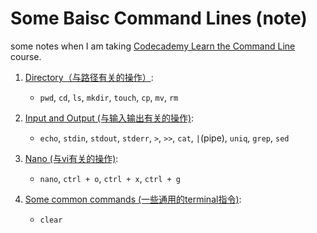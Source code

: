 # Some Baisc Command Lines (note)

some notes when I am taking [Codecademy Learn the Command Line](https://www.codecademy.com/learn/learn-the-command-line) course.

1. [Directory（与路径有关的操作）](./mds/directory.md): 
    - `pwd`, `cd`, `ls`, `mkdir`, `touch`, `cp`, `mv`, `rm`

2. [Input and Output (与输入输出有关的操作)](./mds/inputAndOutput.md):
    - `echo`, `stdin`, `stdout`, `stderr`, `>`, `>>`, `cat`, `|`(pipe), `uniq`, `grep`, `sed`

3. [Nano (与vi有关的操作)](./mds/nano.md):
    - `nano`, `ctrl + o`,  `ctrl + x`, `ctrl + g`

4. [Some common commands (一些通用的terminal指令)](./mds/common.md):
    - `clear`